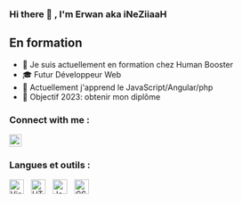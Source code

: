 ### Hi there 👋 , I'm Erwan aka iNeZiiaaH

## En formation

- 🔭 Je suis actuellement en formation chez Human Booster
- 🎓 Futur Développeur Web
- 🌱 Actuellement j'apprend le JavaScript/Angular/php
- 🥅 Objectif 2023: obtenir mon diplôme

### Connect with me :
 <a href="https://www.linkedin.com/in/erwan-didillon-développeurweb/"
  style='margin-right:10px'>
    <img align="center" src="https://cdn.jsdelivr.net/npm/simple-icons@3.0.1/icons/linkedin.svg" alt="linkedin" target="_blank" height="22px" width="22px"/>
  </a>

### Langues et outils :

<img align="left" alt="Visual Studio Code" width="26px" src="https://cdn.jsdelivr.net/gh/devicons/devicon/icons/vscode/vscode-original.svg" style="padding-right:10px;" />
<img align="left" alt="HTML5" width="26px" src="https://cdn.jsdelivr.net/gh/devicons/devicon/icons/html5/html5-original.svg" style="padding-right:10px;" />
<img align="left" alt="JavaScript" width="26px" src="https://cdn.jsdelivr.net/gh/devicons/devicon/icons/javascript/javascript-original.svg" style="padding-right:10px;" />
<img align="left" alt="CSS3" width="26px" src="https://cdn.jsdelivr.net/gh/devicons/devicon/icons/css3/css3-original.svg" style="padding-right:10px;" />










